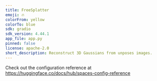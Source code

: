 ```yaml
---
title: FreeSplatter
emoji: 🔥
colorFrom: yellow
colorTo: blue
sdk: gradio
sdk_version: 4.44.1
app_file: app.py
pinned: false
license: apache-2.0
short_description: Reconstruct 3D Gaussians from unposes images.
---
```


Check out the configuration reference at https://huggingface.co/docs/hub/spaces-config-reference
